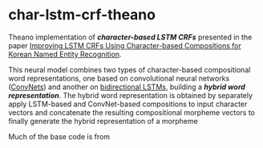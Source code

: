 # char-lstm-crf-theano

Theano implementation of ***character-based LSTM CRFs*** presented in the paper [Improving LSTM CRFs Using Character-based Compositions for Korean Named Entity Recognition]().

This neural model combines two types of character-based compositional word representations, one based on convolutional neural networks ([ConvNets](http://proceedings.mlr.press/v32/santos14.html)) and another on [bidirectional LSTMs](http://www.cs.cmu.edu/~lingwang/papers/emnlp2015.pdf), building a ***hybrid word representation***.
The hybrid word representation is obtained by separately apply LSTM-based and ConvNet-based compositions to input character vectors and concatenate the resulting compositional morpheme vectors to finally generate the hybrid representation of a morpheme

Much of the base code is from 



